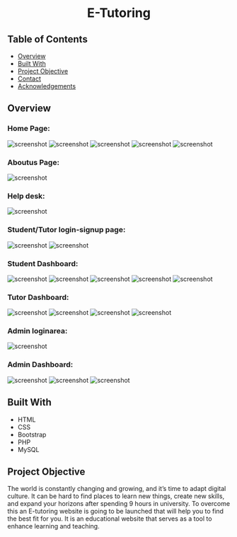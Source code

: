 <h1 align="center">E-Tutoring</h1>

## Table of Contents

- [Overview](#overview)
- [Built With](#built-with)
- [Project Objective](#project-objective)
- [Contact](#contact)
- [Acknowledgements](#acknowledgements)


## Overview

### Home Page:
![screenshot](https://github.com/immadsidd/E-Tutoring-/blob/main/screenshots/c1.PNG)
![screenshot](https://github.com/immadsidd/E-Tutoring-/blob/main/screenshots/c2.PNG)
![screenshot](https://github.com/immadsidd/E-Tutoring-/blob/main/screenshots/c3.PNG)
![screenshot](https://github.com/immadsidd/E-Tutoring-/blob/main/screenshots/c4.PNG)
![screenshot](https://github.com/immadsidd/E-Tutoring-/blob/main/screenshots/c5.PNG)

### Aboutus Page:
![screenshot](https://github.com/immadsidd/E-Tutoring-/blob/main/screenshots/c7.PNG)

### Help desk:
![screenshot](https://github.com/immadsidd/E-Tutoring-/blob/main/screenshots/c6.PNG)

### Student/Tutor login-signup page:
![screenshot](https://github.com/immadsidd/E-Tutoring-/blob/main/screenshots/c8.PNG)
![screenshot](https://github.com/immadsidd/E-Tutoring-/blob/main/screenshots/c9.PNG)

### Student Dashboard:
![screenshot](https://github.com/immadsidd/E-Tutoring-/blob/main/screenshots/c10.PNG)
![screenshot](https://github.com/immadsidd/E-Tutoring-/blob/main/screenshots/c11.PNG)
![screenshot](https://github.com/immadsidd/E-Tutoring-/blob/main/screenshots/c12.PNG)
![screenshot](https://github.com/immadsidd/E-Tutoring-/blob/main/screenshots/c13.PNG)
![screenshot](https://github.com/immadsidd/E-Tutoring-/blob/main/screenshots/c14.PNG)

### Tutor Dashboard:
![screenshot](https://github.com/immadsidd/E-Tutoring-/blob/main/screenshots/c15.PNG)
![screenshot](https://github.com/immadsidd/E-Tutoring-/blob/main/screenshots/c16.PNG)
![screenshot](https://github.com/immadsidd/E-Tutoring-/blob/main/screenshots/c17.PNG)
![screenshot](https://github.com/immadsidd/E-Tutoring-/blob/main/screenshots/c18.PNG)

### Admin loginarea:
![screenshot](https://github.com/immadsidd/E-Tutoring-/blob/main/screenshots/c19.PNG)

### Admin Dashboard:
![screenshot](https://github.com/immadsidd/E-Tutoring-/blob/main/screenshots/c20.PNG)
![screenshot](https://github.com/immadsidd/E-Tutoring-/blob/main/screenshots/c21.PNG)
![screenshot](https://github.com/immadsidd/E-Tutoring-/blob/main/screenshots/c22.PNG)

## Built With
<ul>
   <li> HTML </Li>
   <li> CSS </li>
    <li> Bootstrap </li>
     <li> PHP </li>
      <li> MySQL </li>
      </ul>
      
## Project Objective
The world is constantly changing and growing, and it’s time to adapt digital culture. It can be hard to find places to learn new things, create new skills, and expand your horizons after spending 9 hours in university. To overcome this an E-tutoring website is going to be launched that will help you to find the best fit for you. It is an educational website that serves as a tool to enhance learning and teaching.
